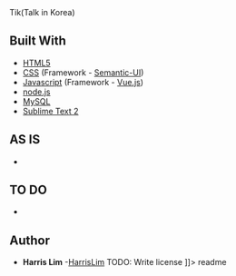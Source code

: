 <snippet>
  <content><![CDATA[
# ${1:Project Title}

Tik(Talk in Korea)

## Built With

* [HTML5](https://www.w3.org/html/)
* [CSS](https://www.w3.org/Style/CSS/) (Framework - [Semantic-UI](https://semantic-ui.com/))
* [Javascript](https://www.javascript.com/) (Framework - [Vue.js](https://vuejs.org/))
* [node.js](https://nodejs.org/en/)
* [MySQL](https://www.mysql.com/)
* [Sublime Text 2](http://www.sublimetext.com/2)

## AS IS

*

## TO DO

*

## Author

* **Harris Lim** -[HarrisLim](https://github.com/HarrisLim)
TODO: Write license
]]></content>
  <tabTrigger>readme</tabTrigger>
</snippet>

